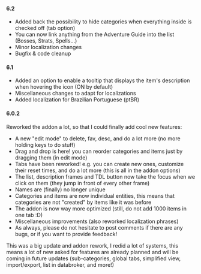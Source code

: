 #### **6.2**

- Added back the possibility to hide categories when everything inside is checked off (tab option)
- You can now link anything from the Adventure Guide into the list (Bosses, Strats, Spells...)
- Minor localization changes
- Bugfix & code cleanup

#### **6.1**

- Added an option to enable a tooltip that displays the item's description when hovering the icon (ON by default)
- Miscellaneous changes to adapt for localizations
- Added localization for Brazilian Portuguese (ptBR)

#### **6.0.2**

Reworked the addon a lot, so that I could finally add cool new features:

- A new "edit mode" to delete, fav, desc, and do a lot more (no more holding keys to do stuff)
- Drag and drop is here! you can reorder categories and items just by dragging them (in edit mode)
- Tabs have been reworked! e.g. you can create new ones, customize their reset times, and do a lot more (this is all in the addon options)
- The list, description frames and TDL button now take the focus when we click on them (they jump in front of every other frame)
- Names are (finally) no longer unique
- Categories and items are now individual entities, this means that categories are not "created" by items like it was before
- The addon is now way more optimized (still, do not add 1000 items in one tab :D)
- Miscellaneous improvements (also reworked localization phrases)
- As always, please do not hesitate to post comments if there are any bugs, or if you want to provide feedback!

This was a big update and addon rework, I redid a lot of systems, this means a lot of new asked for features are already planned and will be coming in future updates (sub-categories, global tabs, simplified view, import/export, list in databroker, and more!)
